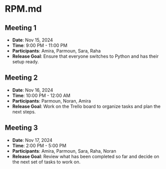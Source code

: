 # RPM.md

## Meeting 1
- **Date**: Nov 15, 2024  
- **Time**: 9:00 PM - 11:00 PM  
- **Participants**: Amira, Parmoun, Sara, Raha  
- **Release Goal**: Ensure that everyone switches to Python and has their setup ready.  

## Meeting 2  
- **Date**: Nov 16, 2024  
- **Time**: 10:00 PM - 12:00 AM  
- **Participants**: Parmoun, Noran, Amira  
- **Release Goal**: Work on the Trello board to organize tasks and plan the next steps.  

## Meeting 3  
- **Date**: Nov 17, 2024  
- **Time**: 2:00 PM - 5:00 PM  
- **Participants**: Amira, Parmoun, Sara, Raha, Noran  
- **Release Goal**: Review what has been completed so far and decide on the next set of tasks to work on.

